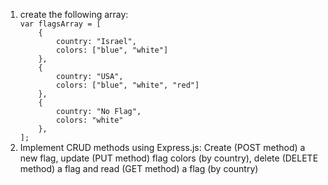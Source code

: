 <ol><li>
 create the following array:
<code>
var flagsArray = [
    {
        country: "Israel",
        colors: ["blue", "white"]
    },
    {
        country: "USA",
        colors: ["blue", "white", "red"]
    },
    {
        country: "No Flag",
        colors: "white"
    },
];
</code>
</li>
<li>
Implement CRUD methods using Express.js: Create (POST method) a new flag, update (PUT method) flag colors (by country), delete (DELETE method) a flag and read (GET method) a flag (by country)
</li>
</ol>